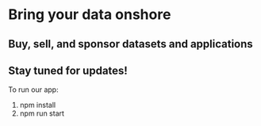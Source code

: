 # Bring your data onshore
## Buy, sell, and sponsor datasets and applications 

## Stay tuned for updates!

To run our app:
1. npm install
2. npm run start

